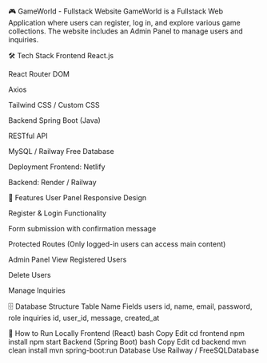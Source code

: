 🎮 GameWorld - Fullstack Website
GameWorld is a Fullstack Web Application where users can register, log in, and explore various game collections.
The website includes an Admin Panel to manage users and inquiries.

🛠️ Tech Stack
Frontend
React.js

React Router DOM

Axios

Tailwind CSS / Custom CSS

Backend
Spring Boot (Java)

RESTful API

MySQL / Railway Free Database

Deployment
Frontend: Netlify

Backend: Render / Railway

🌟 Features
User Panel
Responsive Design

Register & Login Functionality

Form submission with confirmation message

Protected Routes (Only logged-in users can access main content)

Admin Panel
View Registered Users

Delete Users

Manage Inquiries

🗄️ Database Structure
Table Name	Fields
users	id, name, email, password, role
inquiries	id, user_id, message, created_at

🚀 How to Run Locally
Frontend (React)
bash
Copy
Edit
cd frontend
npm install
npm start
Backend (Spring Boot)
bash
Copy
Edit
cd backend
mvn clean install
mvn spring-boot:run
Database
Use Railway / FreeSQLDatabase
